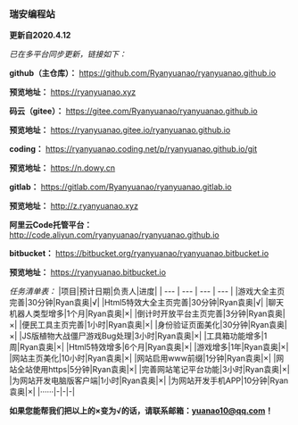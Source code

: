 ### 瑞安编程站
 **更新自2020.4.12** 

 _已在多平台同步更新，链接如下：_ 

 **github（主仓库）：** https://github.com/Ryanyuanao/ryanyuanao.github.io

 **预览地址：** https://ryanyuanao.xyz

 **码云（gitee）：** https://gitee.com/Ryanyuanao/ryanyuanao.github.io

 **预览地址：** https://ryanyuanao.gitee.io/ryanyuanao.github.io

 **coding：** https://ryanyuanao.coding.net/p/ryanyuanao.github.io/git

 **预览地址：** https://n.dowy.cn

 **gitlab：** https://gitlab.com/Ryanyuanao/ryanyuanao.gitlab.io

 **预览地址：** http://z.ryanyuanao.xyz

 **阿里云Code托管平台：** http://code.aliyun.com/ryanyuanao/ryanyuanao.github.io

 **bitbucket：** https://bitbucket.org/ryanyuanao/ryanyuanao.bitbucket.io

 **预览地址：** https://ryanyuanao.bitbucket.io

  _任务清单表：_
|项目|预计日期|负责人|进度|
| --- | --- | --- | --- |
|游戏大全主页完善|30分钟|Ryan袁奥|√|
|Html5特效大全主页完善|30分钟|Ryan袁奥|√|
|聊天机器人类型增多|1个月|Ryan袁奥|×|
|倒计时开放平台主页完善|3分钟|Ryan袁奥|×|
|便民工具主页完善|1小时|Ryan袁奥|×|
|身份验证页面美化|30分钟|Ryan袁奥|×|
|JS版植物大战僵尸游戏Bug处理|3小时|Ryan袁奥|×|
|工具箱功能增多|1周|Ryan袁奥|×|
|Html5特效增多|6个月|Ryan袁奥|×|
|游戏增多|1年|Ryan袁奥|×|
|网站主页美化|10小时|Ryan袁奥|×|
|网站启用www前缀|1分钟|Ryan袁奥|×|
|网站全站使用https|5分钟|Ryan袁奥|×|
|完善网站笔记平台功能|3小时|Ryan袁奥|×|
|为网站开发电脑版客户端|1小时|Ryan袁奥|×|
|为网站开发手机APP|10分钟|Ryan袁奥|×|
|······|-|-|-|

**如果您能帮我们把以上的×变为√的话，请联系邮箱：yuanao10@qq.com！** 
